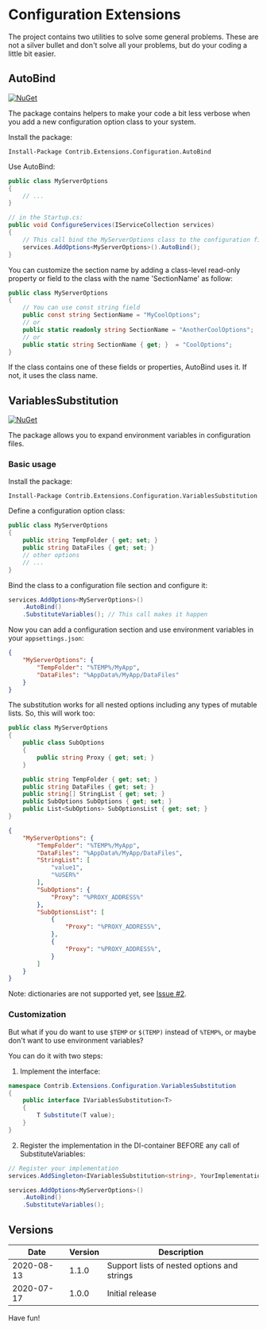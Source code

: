 # Configuration Extensions

The project contains two utilities to solve some general problems.
These are not a silver bullet and don't solve all your problems, but do your coding a little bit easier.

## AutoBind

[![NuGet](https://img.shields.io/nuget/v/Contrib.Extensions.Configuration.AutoBind.svg)](https://www.nuget.org/packages/Contrib.Extensions.Configuration.AutoBind)

The package contains helpers to make your code a bit less verbose when you add a new configuration option class to your system. 

Install the package:

```
Install-Package Contrib.Extensions.Configuration.AutoBind
```

Use AutoBind:

```csharp
public class MyServerOptions
{
    // ...
}

// in the Startup.cs:
public void ConfigureServices(IServiceCollection services)
{
    // This call bind the MyServerOptions class to the configuration file section with the 'MyServerOptions' name
    services.AddOptions<MyServerOptions>().AutoBind();
}
```

You can customize the section name by adding a class-level read-only property or field to the class with the name 'SectionName' as follow:

```csharp
public class MyServerOptions
{
    // You can use const string field
    public const string SectionName = "MyCoolOptions";
    // or 
    public static readonly string SectionName = "AnotherCoolOptions";
    // or
    public static string SectionName { get; }  = "CoolOptions";
}
```

If the class contains one of these fields or properties, AutoBind uses it. If not,  it uses the class name.

## VariablesSubstitution

[![NuGet](https://img.shields.io/nuget/v/Contrib.Extensions.Configuration.VariablesSubstitution.svg)](https://www.nuget.org/packages/Contrib.Extensions.Configuration.VariablesSubstitution)

The package allows you to expand environment variables in configuration files.

### Basic usage

Install the package:

```
Install-Package Contrib.Extensions.Configuration.VariablesSubstitution
```

Define a configuration option class:

```csharp
public class MyServerOptions
{
    public string TempFolder { get; set; }
    public string DataFiles { get; set; }
    // other options
    // ...
}
```

Bind the class to a configuration file section and configure it:

```csharp
services.AddOptions<MyServerOptions>()
    .AutoBind()
    .SubstituteVariables(); // This call makes it happen
```

Now you can add a configuration section and use environment variables in your `appsettings.json`:

```json
{
    "MyServerOptions": {
        "TempFolder": "%TEMP%/MyApp",
        "DataFiles": "%AppData%/MyApp/DataFiles"
    }
}
```

The substitution works for all nested options including any types of mutable lists. So, this will work too:

```csharp
public class MyServerOptions
{
    public class SubOptions
    {
        public string Proxy { get; set; }
    }

    public string TempFolder { get; set; }
    public string DataFiles { get; set; }
    public string[] StringList { get; set; }
    public SubOptions SubOptions { get; set; }
    public List<SubOptions> SubOptionsList { get; set; }
}
```

```json
{
    "MyServerOptions": {
        "TempFolder": "%TEMP%/MyApp",
        "DataFiles": "%AppData%/MyApp/DataFiles",
        "StringList": [
            "value1",
            "%USER%"
        ],
        "SubOptions": {
            "Proxy": "%PROXY_ADDRESS%"
        },
        "SubOptionsList": [
            {
                "Proxy": "%PROXY_ADDRESS%",
            },
            {
                "Proxy": "%PROXY_ADDRESS%",
            }
        ]
    }
}
```

Note: dictionaries are not supported yet, see [Issue #2](https://github.com/drwatson1/configuration-extensions/issues/2).

### Customization

But what if you do want to use `$TEMP` or `$(TEMP)` instead of `%TEMP%`, or maybe don't want to use environment variables?

You can do it with two steps:

1. Implement the interface: 

```csharp
namespace Contrib.Extensions.Configuration.VariablesSubstitution
{
    public interface IVariablesSubstitution<T>
    {
        T Substitute(T value);
    }
}
```

2. Register the implementation in the DI-container BEFORE any call of SubstituteVariables:

```csharp
// Register your implementation
services.AddSingleton<IVariablesSubstitution<string>, YourImplementation>();

services.AddOptions<MyServerOptions>()
    .AutoBind()
    .SubstituteVariables();
```

## Versions

| Date | Version | Description |
|-|-|-|
| 2020-08-13 | 1.1.0 | Support lists of nested options and strings
| 2020-07-17 | 1.0.0 | Initial release


Have fun!

